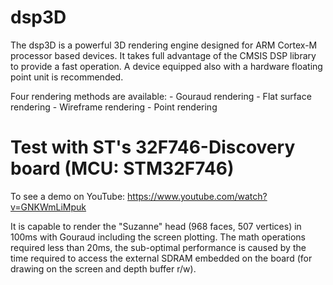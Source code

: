 # dsp3D
The dsp3D is a powerful 3D rendering engine designed for ARM Cortex-M processor based devices. It takes full advantage of the CMSIS DSP library to provide a fast operation. A device equipped also with a hardware floating point unit is recommended.

Four rendering methods are available:
	- Gouraud rendering
	- Flat surface rendering
	- Wireframe rendering
	- Point rendering

# Test with ST's 32F746-Discovery board (MCU: STM32F746)
To see a demo on YouTube: https://www.youtube.com/watch?v=GNKWmLiMpuk

It is capable to render the "Suzanne" head (968 faces, 507 vertices) in 100ms with Gouraud including the screen plotting.
The math operations required less than 20ms, the sub-optimal performance is caused by the time required to access the external SDRAM embedded on the board (for drawing on the screen and depth buffer r/w).
